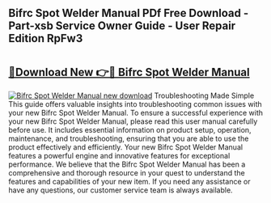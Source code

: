 ## Bifrc Spot Welder Manual PDf Free Download - Part-xsb Service Owner Guide - User Repair Edition RpFw3

# <h2><a href="http://bc35306.oget.top/?id=Bifrc+Spot+Welder+Manual">🔗Download New 👉🔴 Bifrc Spot Welder Manual</a></h2>

[![Bifrc Spot Welder Manual new download](https://i.imgur.com/5g1atiW.png)](http://bc35306.oget.top/?id=Bifrc+Spot+Welder+Manual)
Troubleshooting Made Simple This guide offers valuable insights into troubleshooting common issues with your new Bifrc Spot Welder Manual. To ensure a successful experience with your new Bifrc Spot Welder Manual, please read this user manual carefully before use. It includes essential information on product setup, operation, maintenance, and troubleshooting, ensuring that you are able to use the product effectively and efficiently. Your new Bifrc Spot Welder Manual features a powerful engine and innovative features for exceptional performance. We believe that the Bifrc Spot Welder Manual has been a comprehensive and thorough resource in your quest to understand the features and capabilities of your new item. If you need any assistance or have any questions, our customer service team is always available.
